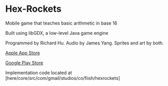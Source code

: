 # Hex-Rockets
Mobile game that teaches basic arithmetic in base 16

Built using libGDX, a low-level Java game engine

Programmed by Richard Hu. Audio by James Yang. Sprites and art by both.

[Apple App Store](https://itunes.apple.com/us/app/hex-rockets/id1438666285?ls=1&mt=8)

[Google Play Store](https://play.google.com/store/apps/details?id=com.gmail.studios.co.fiish.hexrockets)

Implementation code located at [here/core/src/com/gmail/studios/co/fiish/hexrockets]
